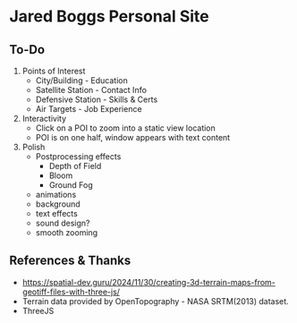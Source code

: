 # Jared Boggs Personal Site

## To-Do
1. Points of Interest
   - City/Building - Education
   - Satellite Station - Contact Info
   - Defensive Station - Skills & Certs
   - Air Targets - Job Experience
2. Interactivity
   - Click on a POI to zoom into a static view location
   - POI is on one half, window appears with text content
3. Polish
   - Postprocessing effects
     - Depth of Field 
     - Bloom
     - Ground Fog
   - animations
   - background
   - text effects
   - sound design?
   - smooth zooming

## References & Thanks
- https://spatial-dev.guru/2024/11/30/creating-3d-terrain-maps-from-geotiff-files-with-three-js/
- Terrain data provided by OpenTopography - NASA SRTM(2013) dataset.
- ThreeJS
